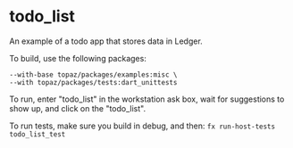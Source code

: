 # todo_list

An example of a todo app that stores data in Ledger.

To build, use the following packages:

```
--with-base topaz/packages/examples:misc \
--with topaz/packages/tests:dart_unittests
```

To run, enter "todo_list" in the workstation ask box, wait for suggestions to
show up, and click on the "todo_list".

To run tests, make sure you build in debug, and then: `fx run-host-tests todo_list_test`
